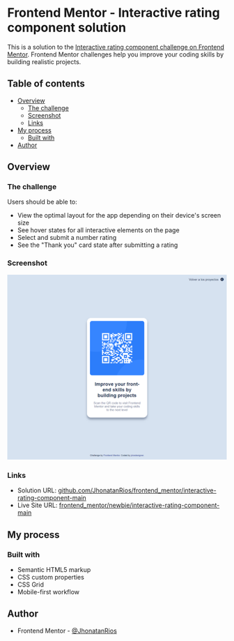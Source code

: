 # Frontend Mentor - Interactive rating component solution
This is a solution to the [Interactive rating component challenge on Frontend Mentor](https://www.frontendmentor.io/challenges/interactive-rating-component-koxpeBUmI). Frontend Mentor challenges help you improve your coding skills by building realistic projects.



## Table of contents
- [Overview](#overview)
  - [The challenge](#the-challenge)
  - [Screenshot](#screenshot)
  - [Links](#links)
- [My process](#my-process)
  - [Built with](#built-with)
- [Author](#author)



## Overview
### The challenge
Users should be able to:
- View the optimal layout for the app depending on their device's screen size
- See hover states for all interactive elements on the page
- Select and submit a number rating
- See the "Thank you" card state after submitting a rating

### Screenshot
![](https://github.com/JhonatanRios/frontend_mentor/blob/main/docs/newbie/qr-code-component-main/images/screencapture-solution.png)

### Links
- Solution URL: [github.com/JhonatanRios/frontend_mentor/interactive-rating-component-main](https://github.com/JhonatanRios/frontend_mentor/tree/main/docs/newbie/interactive-rating-component-main)
- Live Site URL: [frontend_mentor/newbie/interactive-rating-component-main](https://jhonatanrios.github.io/frontend_mentor/newbie/interactive-rating-component-main/)



## My process
### Built with
- Semantic HTML5 markup
- CSS custom properties
- CSS Grid
- Mobile-first workflow



## Author
- Frontend Mentor - [@JhonatanRios](https://www.frontendmentor.io/profile/JhonatanRios)